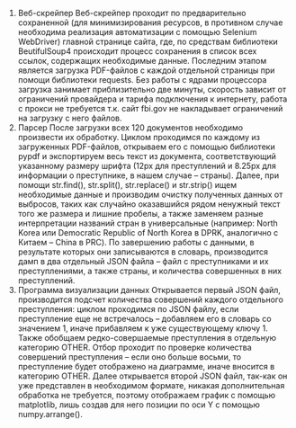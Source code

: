 1.	Веб-скрейпер
Веб-скрейпер проходит по предварительно сохраненной (для минимизирования ресурсов, в противном случае необходима реализация автоматизации с помощью Selenium WebDriver) главной странице сайта, где, по средствам библиотеки BeutifulSoup4 происходит процесс сохранения в список всех ссылок, содержащих необходимые данные. Последним этапом является загрузка PDF-файлов с каждой отдельной страницы при помощи библиотеки requests. Без работы с ядрами процессора загрузка занимает приблизительно две минуты, скорость зависит от ограничений провайдера и тарифа подключения к интернету, работа с прокси не требуется т.к. сайт fbi.gov не накладывает ограничений на загрузку с него файлов.
2.	Парсер
После загрузки всех 120 документов необходимо произвести их обработку. Циклом проходимся по каждому из загруженных PDF-файлов, открываем его с помощью библиотеки pypdf и экспортируем весь текст из документа, соответствующий указанному размеру шрифта (12px для преступлений и 8.25px для информации о преступнике, в нашем случае – страны). Далее, при помощи str.find(), str.split(), str.replace() и str.strip() ищем необходимые данные и производим очистку полученных данных от выбросов, таких как случайно оказавшийся рядом ненужный текст того же размера и лишние пробелы, а также заменяем разные интерпретации названий стран в универсальные (например: North Korea или Democratic Republic of North Korea в DPRK, аналогично с Китаем – China в PRC). По завершению работы с данными, в результате которых они записываются в словарь, производится дамп в два отдельный JSON файла – файл с преступниками и их преступлениями, а также страны, и количества совершенных в них преступлений.
3.	Программа визуализации данных
Открывается первый JSON файл, производится подсчет количества совершений каждого отдельного преступления: циклом проходимся по JSON файлу, если преступление еще не встречалось – добавляем его в словарь со значением 1, иначе прибавляем к уже существующему ключу 1. Также обобщаем редко-совершаемые преступления в отдельную категорию OTHER. Отбор проходит по проверке количества совершений преступления – если оно больше восьми, то преступление будет отображено на диаграмме, иначе вносится в категорию OTHER. Далее открывается второй JSON файл, так-как он уже представлен в необходимом формате, никакая дополнительная обработка не требуется, поэтому отображаем график с помощью matplotlib, лишь создав для него позиции по оси Y с помощью numpy.arrange().
